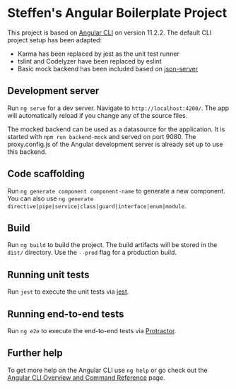 # Steffen's Angular Boilerplate Project

This project is based on [Angular CLI](https://github.com/angular/angular-cli) on version 11.2.2. The default CLI project setup has been adapted:

- Karma has been replaced by jest as the unit test runner
- tslint and Codelyzer have been replaced by eslint
- Basic mock backend has been included based on [json-server](https://github.com/typicode/json-server)

## Development server

Run `ng serve` for a dev server. Navigate to `http://localhost:4200/`. The app will automatically reload if you change any of the source files.

The mocked backend can be used as a datasource for the application. It is started with `npm run backend-mock` and served on port 9080. The proxy.config.js of the Angular development server is already set up to use this backend.

## Code scaffolding

Run `ng generate component component-name` to generate a new component. You can also use `ng generate directive|pipe|service|class|guard|interface|enum|module`.

## Build

Run `ng build` to build the project. The build artifacts will be stored in the `dist/` directory. Use the `--prod` flag for a production build.

## Running unit tests

Run `jest` to execute the unit tests via [jest](https://jestjs.io/).

## Running end-to-end tests

Run `ng e2e` to execute the end-to-end tests via [Protractor](http://www.protractortest.org/).

## Further help

To get more help on the Angular CLI use `ng help` or go check out the [Angular CLI Overview and Command Reference](https://angular.io/cli) page.

